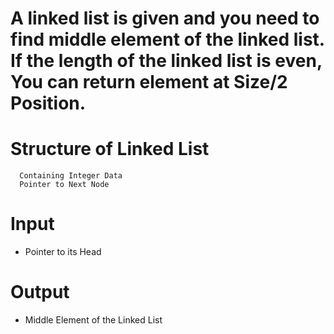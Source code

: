 #  A linked list is given and you need to find middle element of the linked list. If the length of the linked list is even, You can return element at Size/2 Position.

# Structure of Linked List
```
  Containing Integer Data
  Pointer to Next Node
```

# Input
- Pointer to its Head

# Output
- Middle Element of the Linked List


